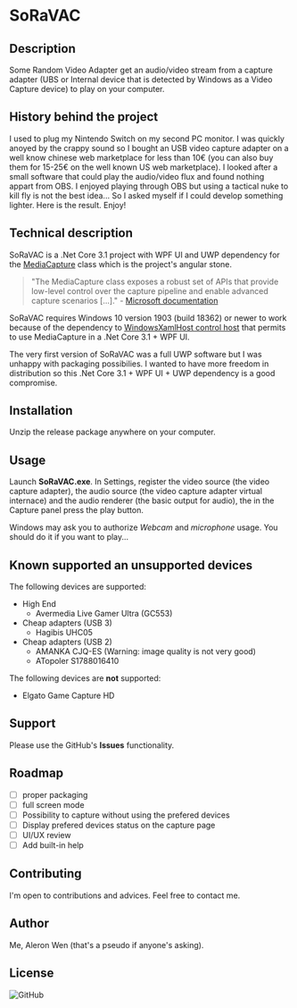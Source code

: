 # SoRaVAC

## Description

Some Random Video Adapter get an audio/video stream from a capture adapter (UBS or Internal device that is detected by Windows as a Video Capture device) to play on your computer.

## History behind the project

I used to plug my Nintendo Switch on my second PC monitor. I was quickly anoyed by the crappy sound so I bought an USB video capture adapter on a well know chinese web marketplace for less than 10€ (you can also buy them for 15-25€ on the well known US web marketplace). I looked after a small software that could play the audio/video flux and found nothing appart from OBS.
I enjoyed playing through OBS but using a tactical nuke to kill fly is not the best idea... So I asked myself if I could develop something lighter.
Here is the result.
Enjoy!

## Technical description

SoRaVAC is a .Net Core 3.1 project with WPF UI and UWP dependency for the [MediaCapture](https://docs.microsoft.com/en-gb/uwp/api/Windows.Media.Capture.MediaCapture?view=winrt-18362) class which is the project's angular stone.
> "The MediaCapture class exposes a robust set of APIs that provide low-level control over the capture pipeline and enable advanced capture scenarios [...]." - [Microsoft documentation](https://docs.microsoft.com/en-gb/windows/uwp/audio-video-camera/basic-photo-video-and-audio-capture-with-mediacapture)

SoRaVAC requires Windows 10 version 1903 (build 18362) or newer to work because of the dependency to [WindowsXamlHost control host](https://docs.microsoft.com/en-gb/windows/communitytoolkit/controls/wpf-winforms/windowsxamlhost) that permits to use MediaCapture in a .Net Core 3.1 + WPF UI.

The very first version of SoRaVAC was a full UWP software but I was unhappy with packaging possibilies. I wanted to have more freedom in distribution so this .Net Core 3.1 + WPF UI + UWP dependency is a good compromise.

## Installation

Unzip the release package anywhere on your computer.

## Usage

Launch **SoRaVAC.exe**. In Settings, register the video source (the video capture adapter), the audio source  (the video capture adapter virtual internace) and the audio renderer (the basic output for audio), the in the Capture panel press the play button.

Windows may ask you to authorize *Webcam* and *microphone* usage. You should do it if you want to play...

## Known supported an unsupported devices

The following devices are supported:

- High End
    - Avermedia Live Gamer Ultra (GC553)
- Cheap adapters (USB 3)
    - Hagibis UHC05
- Cheap adapters (USB 2)
    - AMANKA CJQ-ES (Warning: image quality is not very good)
    - ATopoler S1788016410

The following devices are **not** supported:

- Elgato Game Capture HD

## Support

Please use the GitHub's **Issues** functionality.

## Roadmap

- [ ] proper packaging
- [ ] full screen mode
- [ ] Possibility to capture without using the prefered devices
- [ ] Display prefered devices status on the capture page
- [ ] UI/UX review
- [ ] Add built-in help

## Contributing

I'm open to contributions and advices. Feel free to contact me.

## Author

Me, Aleron Wen (that's a pseudo if anyone's asking).

## License

![GitHub](https://img.shields.io/github/license/AleronWen/SoRaVAC?style=plastic)
